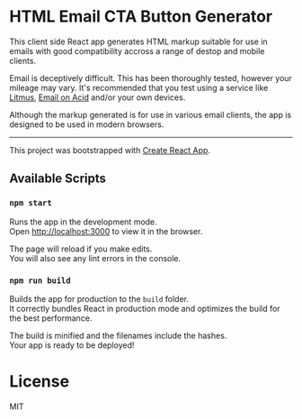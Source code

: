 HTML Email CTA Button Generator
===============================
This client side React app generates HTML markup suitable for use in emails with good compatibility accross a range of destop and mobile clients.

Email is deceptively difficult. This has been thoroughly tested, however your mileage may vary. It's recommended that you test using a service like [Litmus](http://litmus.com), [Email on Acid](https://www.emailonacid.com/) and/or your own devices.

Although the markup generated is for use in various email clients, the app is designed to be used in modern browsers.

-----------------------------
             
                 
This project was bootstrapped with [Create React App](https://github.com/facebookincubator/create-react-app).

 

## Available Scripts

### `npm start`

Runs the app in the development mode.<br>
Open [http://localhost:3000](http://localhost:3000) to view it in the browser.

The page will reload if you make edits.<br>
You will also see any lint errors in the console.

### `npm run build`

Builds the app for production to the `build` folder.<br>
It correctly bundles React in production mode and optimizes the build for the best performance.

The build is minified and the filenames include the hashes.<br>
Your app is ready to be deployed!



# License

MIT
